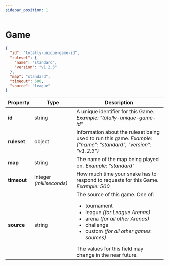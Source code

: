 ```yaml
---
sidebar_position: 1
---
```


# Game

```json
{
  "id": "totally-unique-game-id",
  "ruleset": {
    "name": "standard",
    "version": "v1.2.3"
  },
  "map": "standard",
  "timeout": 500,
  "source": "league"
}
```


| **Property** | **Type**                 | **Description**                                                                                                                                                                                                                                                                        |
| ------------ | ------------------------ | -------------------------------------------------------------------------------------------------------------------------------------------------------------------------------------------------------------------------------------------------------------------------------------- |
| **id**       | string                   | A unique identifier for this Game. <em>Example: "totally-unique-game-id"</em>                                                                                                                                                                                                          |
| **ruleset**  | object                   | Information about the ruleset being used to run this game. <em>Example: {"name": "standard", "version": "v1.2.3"}</em>                                                                                                                                                                 |
| **map**      | string                   | The name of the map being played on. <em>Example: "standard"</em>     |
| **timeout**  | integer _(milliseconds)_ | How much time your snake has to respond to requests for this Game. <em>Example: 500</em>                                                                                                                                                                                               |
| **source**   | string                   | The source of this game. One of:<ul><li>tournament</li><li>league <em>(for League Arenas)</em></li><li>arena <em>(for all other Arenas)</em></li><li>challenge</li><li>custom <em>(for all other games sources)</em></li></ul>The values for this field may change in the near future. |
